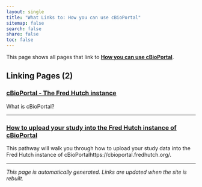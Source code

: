 ```yaml
---
layout: single
title: "What Links to: How you can use cBioPortal"
sitemap: false
search: false
share: false
toc: false
---
```


This page shows all pages that link to **[How you can use cBioPortal](/datademos/cbio_examples_of_using_cbio/)**.

## Linking Pages (2)

### [cBioPortal - The Fred Hutch instance](/datascience/cbioportal/)

What is cBioPortal?

---

### [How to upload your study into the Fred Hutch instance of cBioPortal](/pathways/path-cbio-fh-instance/)

This pathway will walk you through how to upload your study data into the Fred Hutch instance of cBioPortalhttps://cbioportal.fredhutch.org/.

---


*This page is automatically generated. Links are updated when the site is rebuilt.*
